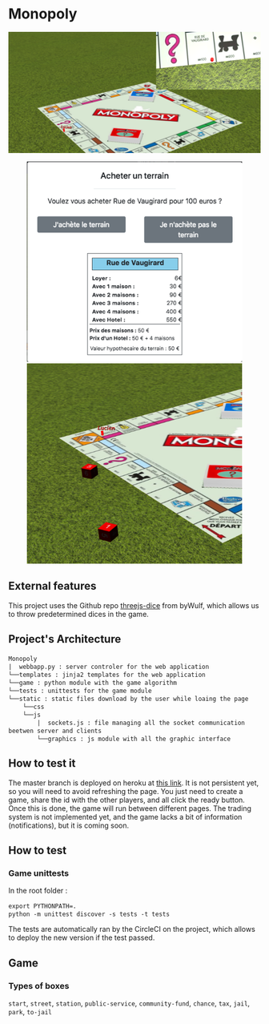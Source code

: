 # Monopoly

<p align="center">
  <img src="./pictures/moving.png" width = 850>
</p>
<p align="center">
  <img src="./pictures/property.png" width=430 height=400>  <img src="./pictures/dices.png" width=430 height=400>
</p>

## External features

This project uses the Github repo [threejs-dice](https://github.com/byWulf/threejs-dice) from byWulf, which allows us to throw predetermined dices in the game.

## Project's Architecture
```
Monopoly  
|  webbapp.py : server controler for the web application
└──templates : jinja2 templates for the web application
└──game : python module with the game algorithm
└──tests : unittests for the game module
└──static : static files download by the user while loaing the page
    └──css
    └──js
        |  sockets.js : file managing all the socket communication beetwen server and clients
        └──graphics : js module with all the graphic interface
```

## How to test it

The master branch is deployed on heroku at [this link](https://monolopy.herokuapp.com). It is not persistent yet, so you will need to avoid refreshing the page. You just need to create a game, share the id with the other players, and all click the ready button.
Once this is done, the game will run between different pages. The trading system is not implemented yet, and the game lacks a bit of information (notifications), but it is coming soon.

## How to test

### Game unittests

In the root folder :
```
export PYTHONPATH=.
python -m unittest discover -s tests -t tests
```
The tests are automatically ran by the CircleCI on the project, which allows to deploy the new version if the test passed.

## Game

### Types of boxes

`start`, `street`, `station`, `public-service`, `community-fund`, `chance`, `tax`, `jail`, `park`, `to-jail`
